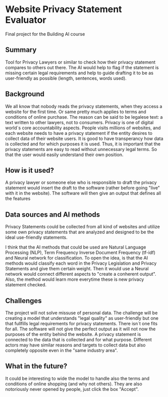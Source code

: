 # Website Privacy Statement Evaluator

Final project for the Building AI course

## Summary

Tool for Privacy Lawyers or similar to check how their privacy statement compares to others out there. The AI would help to flag if the statement is missing certain legal requirements and help to guide drafting it to be as user-friendly as possible (length, sentences, words used). 



## Background

We all know that nobody reads the privacy statements, when they access a website for the first time. Or same pretty much applies to terms and conditions of online purchase.
The reason can be said to be legalese text: a text written to other lawyers, not to consumers. Privacy is one of digital world´s core accountability aspects. People visits millions of websites, and each website needs to have a privacy statement if the entity desires to collect data of their website users.
It is good to have transperancy how data is collected and for which purposes it is used. Thus, it is important that the privacy statements are easy to read without unnecessary legal terms. So that the user would easily understand their own position. 


## How is it used?

A privacy lawyer or someone else who is responsible to draft the privacy statement would insert the draft to the software (rather before going "live" with it in the website). The software will then give an output that defines all the features


## Data sources and AI methods

Privacy Statements could be collected from all kind of websites and utilize some own privacy statements that are analyzed and designed to be the ideal use-friendly statements.

I think that the AI methods that could be used are Natural Language Processing (NLP), Term Frequency Inverse Document Frequency (tf-idf) and Neural network for classification.
To open the idea, is that the AI methods would classify each word in the Privacy Legislation and Privacy Statements and give them certain weight. Then it would use a Neural network would connect different aspects to "create a conherent output". Also, the method would learn more everytime these is new privacy statement checked.


## Challenges

The project will not solve missuse of personal data. 
The challenge will be creating a model that understands "legal quality" as user-friendly but one that fullfills legal requirements for privacy statements. 
There isn´t one fits for all. The software will not give the perfect output as it will not now the purposes of the entity behind the website. A privacy statement is connected to the data that is collected and for what purpose. Different actors may have similar reasons and targets to collect data but also completely opposite even in the "same industry area". 

## What in the future?

It could be interesting to wide the model to handle also the terms and conditions of online shopping (and why not others). They are also notoriously never opened by people, just click the box "Accept".

